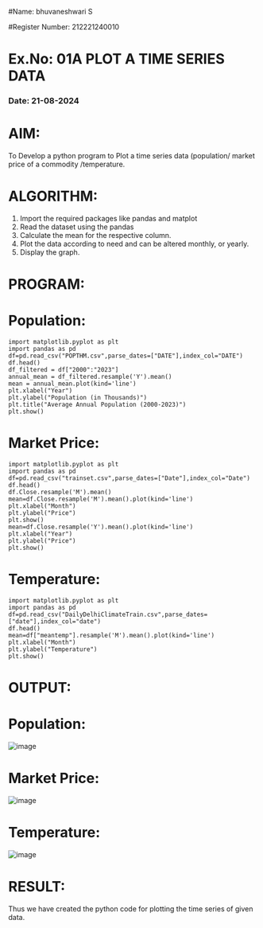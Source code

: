 #Name: bhuvaneshwari S

#Register Number: 212221240010

# Ex.No: 01A PLOT A TIME SERIES DATA
###  Date: 21-08-2024

# AIM:
To Develop a python program to Plot a time series data (population/ market price of a commodity
/temperature.
# ALGORITHM:
1. Import the required packages like pandas and matplot
2. Read the dataset using the pandas
3. Calculate the mean for the respective column.
4. Plot the data according to need and can be altered monthly, or yearly.
5. Display the graph.
# PROGRAM:
# Population:
```
import matplotlib.pyplot as plt
import pandas as pd
df=pd.read_csv("POPTHM.csv",parse_dates=["DATE"],index_col="DATE")
df.head()
df_filtered = df["2000":"2023"]
annual_mean = df_filtered.resample('Y').mean()
mean = annual_mean.plot(kind='line')
plt.xlabel("Year")
plt.ylabel("Population (in Thousands)")
plt.title("Average Annual Population (2000-2023)")
plt.show()
```
# Market Price:
```
import matplotlib.pyplot as plt
import pandas as pd
df=pd.read_csv("trainset.csv",parse_dates=["Date"],index_col="Date")
df.head()
df.Close.resample('M').mean()
mean=df.Close.resample('M').mean().plot(kind='line')
plt.xlabel("Month")
plt.ylabel("Price")
plt.show()
mean=df.Close.resample('Y').mean().plot(kind='line')
plt.xlabel("Year")
plt.ylabel("Price")
plt.show()
```
# Temperature:
```
import matplotlib.pyplot as plt
import pandas as pd
df=pd.read_csv("DailyDelhiClimateTrain.csv",parse_dates=["date"],index_col="date")
df.head()
mean=df["meantemp"].resample('M').mean().plot(kind='line')
plt.xlabel("Month")
plt.ylabel("Temperature")
plt.show()
```
# OUTPUT:
# Population:
![image](https://github.com/user-attachments/assets/e61f5f9e-d4d0-4a86-a8be-4c656dc46331)

# Market Price:
![image](https://github.com/user-attachments/assets/b1db9d30-c59f-4350-931a-cec72a7474bd)


# Temperature:
![image](https://github.com/user-attachments/assets/e9c1855e-702b-49b2-8958-8277814db7b4)


# RESULT:
Thus we have created the python code for plotting the time series of given data.
